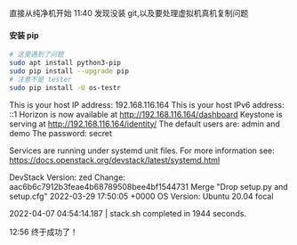 直接从纯净机开始
11:40
发现没装 git,以及要处理虚拟机真机复制问题

#### 安装 pip
``` bash
# 这里遇到了问题
sudo apt install python3-pip
sudo pip install --upgrade pip
# 注意不是 tester
sudo pip install -U os-testr
```

This is your host IP address: 192.168.116.164
This is your host IPv6 address: ::1
Horizon is now available at http://192.168.116.164/dashboard
Keystone is serving at http://192.168.116.164/identity/
The default users are: admin and demo
The password: secret

Services are running under systemd unit files.
For more information see: 
https://docs.openstack.org/devstack/latest/systemd.html

DevStack Version: zed
Change: aac6b6c7912b3feae4b68789508bee4bf1544731 Merge "Drop setup.py and setup.cfg" 2022-03-29 17:50:05 +0000
OS Version: Ubuntu 20.04 focal

2022-04-07 04:54:14.187 | stack.sh completed in 1944 seconds.


12:56 终于成功了！
